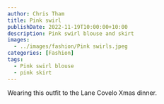```yaml
---
author: Chris Tham
title: Pink swirl
publishDate: 2022-11-19T10:00:00+10:00
description: Pink swirl blouse and skirt
images:
  - ../images/fashion/Pink swirls.jpeg
categories: [Fashion]
tags:
  - Pink swirl blouse
  - pink skirt
---
```


Wearing this outfit to the Lane Covelo Xmas dinner.

